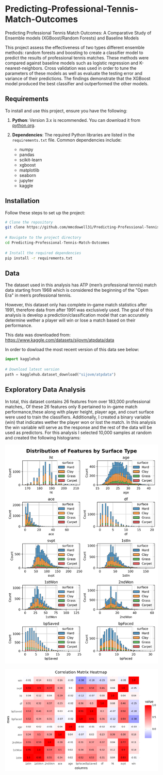 # Predicting-Professional-Tennis-Match-Outcomes
Predicting Professional Tennis Match Outcomes: A Comparative Study of Ensemble models (XGBoost/Random Forests) and Baseline Models

This project assess the effectiveness of two types different ensemble methods: random
forests and boosting to create a classifier model to predict the results of professional tennis
matches. These methods were compared against baseline models such as logistic regression
and K-nearest-neighbors. Cross validation was used in order to tune the parameters of these
models as well as evaluate the testing error and variance of their predictions. The findings
demonstrate that the XGBoost model produced the best classifier and outperformed the other
models.


## Requirements

To install and use this project, ensure you have the following:

1. **Python**: Version 3.x is recommended. You can download it from [python.org](https://www.python.org/).

2. **Dependencies**: The required Python libraries are listed in the `requirements.txt` file. Common dependencies include:
   - numpy
   - pandas
   - scikit-learn
   - xgboost
   - matplotlib
   - seaborn
   - jupyter
   - kaggle
## Installation

Follow these steps to set up the project:

```bash
# Clone the repository
git clone https://github.com/mmcdowell31/Predicting-Professional-Tennis-Match-Outcomes.git

# Navigate to the project directory
cd Predicting-Professional-Tennis-Match-Outcomes

# Install the required dependencies
pip install -r requirements.txt
```
 
## Data
The dataset used in this analysis has ATP (men’s professional tennis) match data starting from
1968 which is considered the beginning of the "Open Era" in men’s professional tennis.

However, this dataset only has complete in-game match statistics after 1991, therefore data
from after 1991 was exclusively used. The goal of this analysis is develop a prediction/classification
model that can accurately determine wether a player will win or lose a match based
on their performance.

This data was downloaded from: https://www.kaggle.com/datasets/sijovm/atpdata/data


In order to dowload the most recent version of this data see below: 

```python
import kagglehub

# Download latest version
path = kagglehub.dataset_download("sijovm/atpdata")
```

## Exploratory Data Analysis

In total, this dataset contains 26 features from over 183,000 professional matches,. Of
these 26 features only 8 pertained to in-game match performance,these along with player
height, player age, and court surface were used to train the classifiers. Additionally, I created
a binary variable (win) that indicates wether the player won or lost the match. In this analysis
the win variable will serve as the response and the rest of the data will be used as predictors.
For this analysis I selected 10,000 samples at random and created the following histograms: 



![Alt Text](Distribution_of_Features_by_Surface_Type.png)

![Alt Text](correlation_matrix.png)


